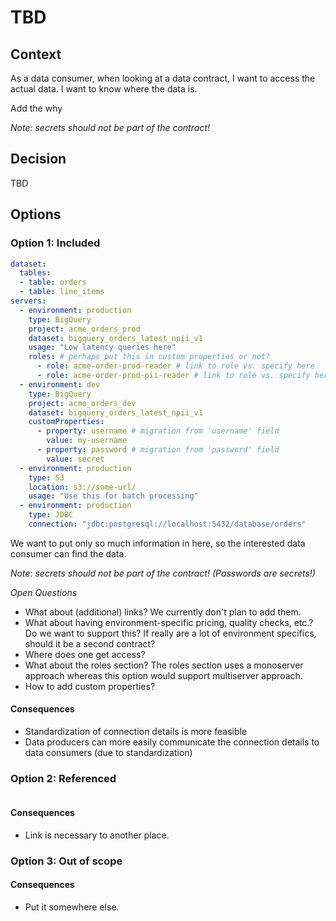 # TBD

## Context

As a data consumer, when looking at a data contract, I want to access the actual data. I want to know where the data is.

Add the why

*Note: secrets should not be part of the contract!*

## Decision

TBD

## Options

### Option 1: Included

```yaml
dataset:
  tables:
  - table: orders
  - table: line_items
servers:
  - environment: production
    type: BigQuery
    project: acme_orders_prod
    dataset: bigquery_orders_latest_npii_v1
    usage: "Low latency queries here"
    roles: # perhaps put this in custom properties or not?
      - role: acme-order-prod-reader # link to role vs. specify here
      - role: acme-order-prod-pii-reader # link to role vs. specify here
  - environment: dev
    type: BigQuery
    project: acme_orders_dev
    dataset: bigquery_orders_latest_npii_v1
    customProperties:
      - property: username # migration from 'username' field
        value: my-username
      - property: password # migration from 'password' field
        value: secret
  - environment: production
    type: S3
    location: s3://some-url/
    usage: "Use this for batch processing"
  - environment: production
    type: JDBC
    connection: "jdbc:postgresql://localhost:5432/database/orders"
```

We want to put only so much information in here, so the interested data consumer can find the data.

*Note: secrets should not be part of the contract! (Passwords are secrets!)*

*Open Questions*

- What about (additional) links? We currently don't plan to add them.
- What about having environment-specific pricing, quality checks, etc.? Do we want to support this? If really are a lot of environment specifics, should it be a second contract?
- Where does one get access?
- What about the roles section? The roles section uses a monoserver approach whereas this option would support multiserver approach.
- How to add custom properties?

#### Consequences
- Standardization of connection details is more feasible
- Data producers can more easily communicate the connection details to data consumers (due to standardization)



### Option 2: Referenced

```yaml

```

#### Consequences
- Link is necessary to another place.


### Option 3: Out of scope

#### Consequences
- Put it somewhere else.

